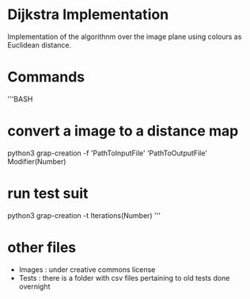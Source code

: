 # Dijkstra Implementation

Implementation of the algorithnm over the image plane using colours as Euclidean distance.

# Commands
'''BASH
# convert a image to a distance map
python3 grap-creation -f 'PathToInputFile' 'PathToOutputFile' Modifier(Number)

# run test suit
python3 grap-creation -t Iterations(Number)
'''

# other files
- Images : under creative commons license
- Tests  : there is a folder with csv files pertaining to old tests done overnight



